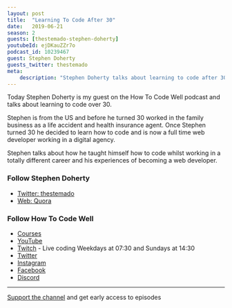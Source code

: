 ```yaml
---
layout: post
title:  "Learning To Code After 30"
date:   2019-06-21
season: 2
guests: [thestemado-stephen-doherty]
youtubeId: ejDKauZZr7o
podcast_id: 10239467
guest: Stephen Doherty
guests_twitter: thestemado
meta:
    description: "Stephen Doherty talks about learning to code after 30 in this How To Code Well podcast"
---
```


Today Stephen Doherty is my guest on the How To Code Well podcast and talks about learning to code over 30.

Stephen is from the US and before he turned 30 worked in the family business as a life accident and  health insurance agent.  Once Stephen turned 30 he decided to learn how to code and is now a full time web developer working in a digital agency. 

Stephen talks about how he taught himself how to code whilst working in a totally different career and his experiences of becoming a web developer.

### Follow Stephen Doherty
- [Twitter: thestemado](https://twitter.com/thestemado)
- [Web: Quora](https://www.quora.com/topic/Source-Code)

### Follow How To Code Well
- [Courses](http://howtocodewell.net)
- [YouTube](http://youtube.com/howtocodewell)
- [Twitch](http://twitch.tv/howtocodewell) - Live coding Weekdays at 07:30 and Sundays at 14:30
- [Twitter](https://twitter.com/howtocodewell)
- [Instagram](http://instagram.com/howtocodewell/)
- [Facebook](http://facebook.com/howtocodewell/)
- [Discord](http://howtocodewell.net/discord)

-------------------------------

[Support the channel](https://www.patreon.com/howToCodeWell) and get early access to episodes
